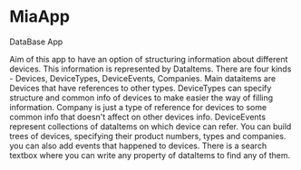 MiaApp
======

DataBase App

  Aim of this app to have an option of structuring information about different devices. This information is represented
by DataItems. There are four kinds - Devices, DeviceTypes, DeviceEvents, Companies. Main dataitems are Devices that have 
references to other types. DeviceTypes can specify structure and common info of devices to make easier the way of filling 
information. Company is just a type of reference for devices to some common info that doesn't affect on other devices 
info.
DeviceEvents represent collections of dataItems on which device can refer.
  You can build trees of devices, specifying their product numbers, types and companies. you can also add events that 
happened to devices. There is a search textbox where you can write any property of dataItems to find any of them.
